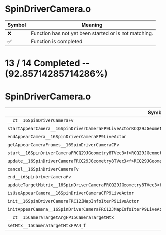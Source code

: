 # SpinDriverCamera.o
| Symbol | Meaning 
| ------------- | ------------- 
| :x: | Function has not yet been started or is not matching. 
| :white_check_mark: | Function is completed. 


# 13 / 14 Completed -- (92.85714285714286%)
# SpinDriverCamera.o
| Symbol | Decompiled? |
| ------------- | ------------- |
| `__ct__16SpinDriverCameraFv` | :white_check_mark: |
| `startAppearCamera__16SpinDriverCameraFP9LiveActorRCQ29JGeometry8TVec3<f>RCQ29JGeometry8TVec3<f>RCQ29JGeometry8TVec3<f>` | :white_check_mark: |
| `endAppearCamera__16SpinDriverCameraFP9LiveActor` | :white_check_mark: |
| `getAppearCameraFrames__16SpinDriverCameraCFv` | :white_check_mark: |
| `start__16SpinDriverCameraFRCQ29JGeometry8TVec3<f>RCQ29JGeometry8TVec3<f>RCQ29JGeometry8TVec3<f>` | :white_check_mark: |
| `update__16SpinDriverCameraFRCQ29JGeometry8TVec3<f>RCQ29JGeometry8TVec3<f>` | :white_check_mark: |
| `cancel__16SpinDriverCameraFv` | :white_check_mark: |
| `end__16SpinDriverCameraFv` | :white_check_mark: |
| `updateTargetMatrix__16SpinDriverCameraFRCQ29JGeometry8TVec3<f>RCQ29JGeometry8TVec3<f>` | :x: |
| `isUseAppearCamera__16SpinDriverCameraCFP9LiveActor` | :white_check_mark: |
| `init__16SpinDriverCameraFRC12JMapInfoIterP9LiveActor` | :white_check_mark: |
| `initAppearCamera__16SpinDriverCameraFRC12JMapInfoIterP9LiveActor` | :white_check_mark: |
| `__ct__15CameraTargetArgFP15CameraTargetMtx` | :white_check_mark: |
| `setMtx__15CameraTargetMtxFPA4_f` | :white_check_mark: |
